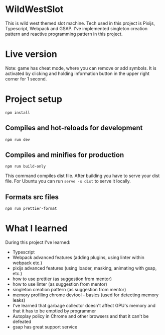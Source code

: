# WildWestSlot
This is wild west themed slot machine. Tech used in this project is Pixijs, Typescript, Webpack and GSAP. I've implemented singleton creation pattern and reactive programming pattern in this project.

# Live version
[Latest uploaded version]: https://optimistic-panini-c999f6.netlify.app/

Note: game has cheat mode, where you can remove or add symbols. It is activated by clicking and holding information button in the upper right corner for 1 second.

# Project setup
`npm install`

## Compiles and hot-reloads for development
`npm run dev`

## Compiles and minifies for production
`npm run build-only`

This command compiles dist file. After building you have to serve your dist file. For Ubuntu you can run `serve -s dist` to serve it locally.

## Formats src files
`npm run prettier-format`

# What I learned
During this project I've learned:
- Typescript
- Webpack advanced features (adding plugins, using linter within webpack etc.)
- pixijs advanced features (using loader, masking, animating with gsap, etc.)
- how to use prettier (as suggestion from mentor)
- how to use linter (as suggestion from mentor)
- singleton creation pattern (as suggestion from mentor)
- memory profiling chrome devtool - basics (used for detecting memory leaks)
- I've learned that garbage collector doesn't affect GPU's memory and that it has to be emptied by programmer
- Autoplay policy in Chrome and other browsers and that it can't be defeated
- gsap has great support service
